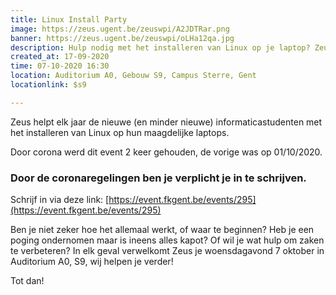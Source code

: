 ```yaml
---
title: Linux Install Party
image: https://zeus.ugent.be/zeuswpi/A2JDTRar.png
banner: https://zeus.ugent.be/zeuswpi/oLHa12qa.jpg
description: Hulp nodig met het installeren van Linux op je laptop? Zeus helpt je graag!
created_at: 17-09-2020
time: 07-10-2020 16:30
location: Auditorium A0, Gebouw S9, Campus Sterre, Gent
locationlink: $s9

---
```


Zeus helpt elk jaar de nieuwe (en minder nieuwe) informaticastudenten met het installeren van Linux op hun maagdelijke laptops.

Door corona werd dit event 2 keer gehouden, de vorige was op 01/10/2020.

### Door de coronaregelingen ben je verplicht je in te schrijven.
Schrijf in via deze link: [https://event.fkgent.be/events/295](https://event.fkgent.be/events/295)

Ben je niet zeker hoe het allemaal werkt, of waar te beginnen?
Heb je een poging ondernomen maar is ineens alles kapot?
Of wil je wat hulp om zaken te verbeteren?
In elk geval verwelkomt Zeus je woensdagavond 7 oktober in Auditorium A0, S9, wij helpen je verder!

Tot dan!
